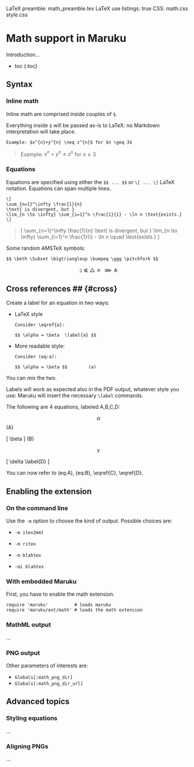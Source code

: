 LaTeX preamble: math_preamble.tex
LaTeX use listings: true
CSS: math.css style.css

Math support in Maruku
======================


Introduction...

* toc
{:toc}

Syntax
---------------------------------------

### Inline math

Inline math are comprised inside couples of `$`. 

Everything inside `$` will be passed as-is to LaTeX: no Markdown
interpretation will take place.

	Example: $x^{n}+y^{n} \neq z^{n}$ for $n \geq 3$

> Example: $x^{n}+y^{n} \neq z^{n}$ for $n \geq 3$

### Equations 

Equations are specified using either the `$$ ... $$` or `\[ ... \]`
LaTeX notation. Equations can span multiple lines.

	\[ 
	\sum_{n=1}^\infty \frac{1}{n} 
	\text{ is divergent, but } 
	\lim_{n \to \infty} \sum_{i=1}^n \frac{1}{i} - \ln n \text{exists.} 
	\]

> \[ 
> 	\sum_{n=1}^\infty \frac{1}{n} 
> 	\text{ is divergent, but } 
> 	\lim_{n \to \infty} \sum_{i=1}^n \frac{1}{i} - \ln n \quad \text{exists.} 
> \]

Some random AMSTeX symbols:

	$$ \beth \Subset \bigtriangleup \bumpeq \ggg \pitchfork $$ 

$$ \beth \Subset \bigtriangleup \bumpeq \ggg \pitchfork $$ 


## Cross references ## {#cross}

Create a label for an equation in two ways:

*	LaTeX style
	
		Consider \eqref{a}:
	
		$$ \alpha = \beta  \label{a} $$

*	More readable style:

		Consider (eq:a):

		$$ \alpha = \beta $$        (a)
	 
You can mix the two.

Labels will work as expected also in the PDF output, whatever
style you use: Maruku will insert the necessary `\label` commands.

The following are 4 equations, labeled A,B,C,D:

$$ \alpha $$ (A)

\[ 
	\beta
\] (B) 

$$ \gamma \label{C} $$

\[ 
	\delta \label{D}
\]

You can now refer to (eq:A), (eq:B), \eqref{C}, \eqref{D}.


Enabling the extension
---------------------------------------

### On the command line 

Use the `-m` option to choose the kind of output. Possible choices are:

*	`-m itex2mml` 
*	`-m ritex`
*	`-m blahtex`

*	`-mi blahtex`


### With embedded Maruku

First, you have to enable the math extension.

	require 'maruku'          # loads maruku
	require 'maruku/ext/math' # loads the math extension
	

### MathML output 

...

### PNG output ###

Other parameters of interests are:

*	`Globals[:math_png_dir]`
*	`Globals[:math_png_dir_url]`


Advanced topics
---------------

### Styling equations ####

...

### Aligning PNGs ####

...





